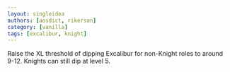 ```yaml
---
layout: singleidea
authors: [aosdict, rikersan]
category: [vanilla]
tags: [excalibur, knight]
---
```

Raise the XL threshold of dipping Excalibur for non-Knight roles to around 9-12. Knights can still dip at level 5.
